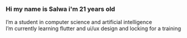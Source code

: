 ### Hi my name is Salwa i'm 21 years old
I’m a student in computer science and artificial intelligence
<br>
I’m currently learning flutter and ui/ux design and locking for a training
<!--
**Salwaelzanaty/Salwaelzanaty** is a ✨ _special_ ✨ repository because its `README.md` (this file) appears on your GitHub profile.

Here are some ideas to get you started:

- 🔭 I’m currently working on ...
- 🌱 I’m currently learning ...
- 👯 I’m looking to collaborate on ...
- 🤔 I’m looking for help with ...
- 💬 Ask me about ...
- 📫 How to reach me: ...
- 😄 Pronouns: ...
- ⚡ Fun fact: ...
-->
